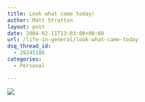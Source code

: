 ```yaml
---
title: Look what came today!
author: Matt Stratton
layout: post
date: 2004-02-11T13:03:00+00:00
url: /life-in-general/look-what-came-today
dsq_thread_id:
  - 28245186
categories:
  - Personal

---
```

![][1]

 [1]: https://dancingwithgaia.com/images/dwgdvdbox.jpg